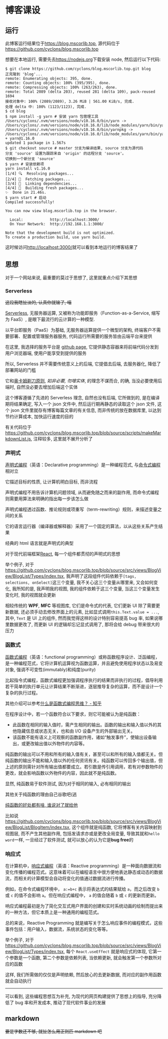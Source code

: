 # 博客课设

## 运行

此博客运行结果位于<https://blog.mscorlib.top>, 源代码位于<https://github.com/cyclons/blog.mscorlib.top>

想要在本地运行, 需要先去<https://nodejs.org>下载安装 node, 然后运行以下代码:

```shell
$ git clone https://github.com/cyclons/blog.mscorlib.top.git blog
正克隆到 'blog'...
remote: Enumerating objects: 395, done.
remote: Counting objects: 100% (395/395), done.
remote: Compressing objects: 100% (263/263), done.
remote: Total 2089 (delta 203), reused 281 (delta 109), pack-reused 1694
接收对象中: 100% (2089/2089), 3.26 MiB | 561.00 KiB/s, 完成.
处理 delta 中: 100% (1123/1123), 完成.
$ cd blog
$ npm install -g yarn # 安装 yarn 包管理工具
/Users/cyclons/.nvm/versions/node/v10.16.0/bin/yarn -> /Users/cyclons/.nvm/versions/node/v10.16.0/lib/node_modules/yarn/bin/yarn.js
/Users/cyclons/.nvm/versions/node/v10.16.0/bin/yarnpkg -> /Users/cyclons/.nvm/versions/node/v10.16.0/lib/node_modules/yarn/bin/yarn.js
+ yarn@1.16.0
updated 1 package in 1.567s
$ git checkout source # master 分支为编译结果, source 分支为源代码
分支 'source' 设置为跟踪来自 'origin' 的远程分支 'source'。
切换到一个新分支 'source'
$ yarn # 安装依赖项
yarn install v1.16.0
[1/4] 🔍  Resolving packages...
[2/4] 🚚  Fetching packages...
[3/4] 🔗  Linking dependencies...
[4/4] 🔨  Building fresh packages...
✨  Done in 21.46s.
$ yarn start # 启动
Compiled successfully!

You can now view blog.mscorlib.top in the browser.

  Local:            http://localhost:3000/
  On Your Network:  http://192.168.1.1:3000/

Note that the development build is not optimized.
To create a production build, use yarn build.
```

这时候访问<http://localhost:3000/>就可以看到本地运行的博客结果了

## 思想

对于一个网站来说, 最重要的莫过于思想了, 这里就重点介绍下其思想

### Serverless

~~这段我瞎扯淡的, 认真你就输了, 喵~~

[Serverless](https://en.wikipedia.org/wiki/Serverless_computing), 无服务器运算, 又被称为功能即服务（Function-as-a-Service, 缩写为 FaaS）, 是眼下最流行的云计算的一种模型.

以平台即服务（PaaS）为基础, 无服务器运算提供一个微型的架构, 终端客户不需要部署、配置或管理服务器服务, 代码运行所需要的服务皆由云端平台来提供

在这里, 我选择的服务平台是 [github page](https://pages.github.com/), 它提供静态容器来将前端代码分发到用户浏览器端, 使用户能享受到提供的服务

所以, Serverless 并不需要传统意义上的后端, 它提倡去后端, 去服务器化, 降低了部署网站的门槛

它和[奥卡姆剃刀原则](https://zh.wikipedia.org/zh-hans/%E5%A5%A5%E5%8D%A1%E5%A7%86%E5%89%83%E5%88%80), _如非必要, 勿增实体_, 的理念不谋而合, 的确, 当没必要使用后端时, 自然没必要去增加后端这个实体

这个博客遵循了先进的 Serverless 理念, 自然也没有后端, 它所做到的, 是在编译期将结果确定, 写入一个 json 文件中, 然后运行期再静态的读取这个 json 文件, 这个 json 文件里就存有博客每篇文章的有关信息, 而非传统的放在数据库里, 以达到节约计算成本, 加快运行速度的目的

有关代码位于<https://github.com/cyclons/blog.mscorlib.top/blob/source/scripts/makeMarkdownList.js>, 注释较多, 这里就不展开分析了

### 声明式

[声明式编程](https://zh.wikipedia.org/wiki/%E5%AE%A3%E5%91%8A%E5%BC%8F%E7%B7%A8%E7%A8%8B)（英语：Declarative programming）是一种编程范式, 与[命令式编程](https://zh.wikipedia.org/wiki/%E6%8C%87%E4%BB%A4%E5%BC%8F%E7%B7%A8%E7%A8%8B)相对立

它描述目标的性质, 让计算机明白目标, 而非流程

声明式编程不用告诉计算机问题领域, 从而避免随之而来的副作用, 而命令式编程则需要用算法来明确的指出每一步该怎么做

声明式编程透过函数、推论规则或项重写（term-rewriting）规则，来描述变量之间的关系

它的语言运行器（编译器或解释器）采用了一个固定的算法，以从这些关系产生结果

经典的 html 语言就是声明式的典型

对于现代前端框架[React](https://reactjs.org), 每一个组件都贯彻的声明式的思想

举个例子, 对于<https://github.com/cyclons/blog.mscorlib.top/blob/source/src/views/BlogView/BlogList/Types/index.tsx>, 我声明了这段组件代码依赖于`[tags, selections, onSelect]`这三个变量, 我不关心这三个变量从哪里来, 又会如何变化, 我所知的是, 我声明我的视图, 我的组件依赖于这三个变量, 当这三个变量发生变化时, 我的视图就会更新

相较传统的 **WPF**, **MFC** 等视图库, 它们是命令式的代表, 它们更新 UI 除了需要更新数据, 还必须手动去修改界面上的元素, 比如显式调用`this.Text.value = ...`, 其中, `Text` 是 UI 上的组件, 然而我觉得这样的设计特别容易提高 bug 率, 如果说哪里数据更改了, 而更新 UI 的逻辑却忘记显式调用了, 那将会给 debug 带来很大的压力

### 函数式

[函数式编程](https://zh.wikipedia.org/wiki/%E5%87%BD%E6%95%B0%E5%BC%8F%E7%BC%96%E7%A8%8B)（英语：functional programming）或称函数程序设计、泛函编程，是一种编程范式，它将计算机运算视为函数运算，并且避免使用程序状态以及易变对象, 强调不可变性(immutably)和纯度(purity)

比起指令式编程，函数式编程更加强调程序执行的结果而非执行的过程，倡导利用若干简单的执行单元让计算结果不断渐进，逐层推导复杂的运算，而不是设计一个复杂的执行过程。

其他介绍可以参考[什么是函数式编程思维？ - 知乎](https://www.zhihu.com/question/28292740)

在程序设计中，若一个函数符合以下要求，则它可能被认为是纯函数：

- 此函数在相同的输入值时，需产生相同的输出。函数的输出和输入值以外的其他隐藏信息或状态无关，也和由 I/O 设备产生的外部输出无关。
- 该函数不能有语义上可观察的函数副作用，诸如“触发事件”，使输出设备输出，或更改输出值以外物件的内容等。

纯函数的输出可以不用和所有的输入值有关，甚至可以和所有的输入值都无关。但纯函数的输出不能和输入值以外的任何资讯有关。纯函数可以传回多个输出值，但上述的原则需针对所有输出值都要成立。若引数是传引用调用，若有对参数物件的更改，就会影响函数以外物件的内容，因此就不是纯函数。

显然, 纯函数易于软件测试, 因为对于相同的输入, 必有相同的输出

其他关于纯函数的理由自己谷歌吧(逃

[纯函数的好处都有啥, 谁说对了就给他](https://llh911001.gitbooks.io/mostly-adequate-guide-chinese/content/ch3.html#%E8%BF%BD%E6%B1%82%E2%80%9C%E7%BA%AF%E2%80%9D%E7%9A%84%E7%90%86%E7%94%B1)

比如说<https://github.com/cyclons/blog.mscorlib.top/blob/source/src/views/BlogView/BlogList/BlogItem/index.tsx>, 这个组件就是纯函数, 它将博客有关内容映射到视图层, 而不产生其他副作用, 包括发请求亦或是更改全局变量, 导致其就和`hello word`一样, 一旦经过了软件测试, 就可以放心的认为它是**bug free**的

### 响应式

在计算机中，[响应式编程](https://zh.wikipedia.org/wiki/%E5%93%8D%E5%BA%94%E5%BC%8F%E7%BC%96%E7%A8%8B)（英语：Reactive programming）是一种面向数据流和变化传播的编程范式。这意味着可以在编程语言中很方便地表达静态或动态的数据流，而相关的计算模型会自动将变化的值通过数据流进行传播。

例如，在命令式编程环境中， `a:=b+c` 表示将表达式的结果赋给 `a`，而之后改变 `b` 或 `c` 的值不会影响 `a`。但在响应式编程中， `a` 的值会随着 `b` 或 `c` 的更新而更新。

响应式编程最初是为了简化交互式用户界面的创建和实时系统动画的绘制而提出来的一种方法，但它本质上是一种通用的编程范式。

总的来说，Reactive Programming 就是编写关于怎么响应事件的编程模式，这些事件包括：用户输入，数据流，系统状态的变化等等。

举个例子, 对于<https://github.com/cyclons/blog.mscorlib.top/blob/source/src/views/BlogView/BlogList/Types/index.tsx>, 每个 `React.useEffect` 就是响应式的体现, 它第一个参数是一个函数, 第二个参数是依赖列表, 当依赖更新, 就会触发第一个参数所对应的函数

这样, 我们所需做的仅仅是声明依赖, 然后放心的去更新数据, 而对应的副作用函数就会自动执行

---

可以看到, 这些编程思想互为补充, 为现代的网页构建提供了思想上的指导, 充分降低了 bug 率和开发成本, 推动了现代软件事业的发展

## markdown

~~要是字数还不够, 就扯怎么用正则匹 markdown 吧~~
